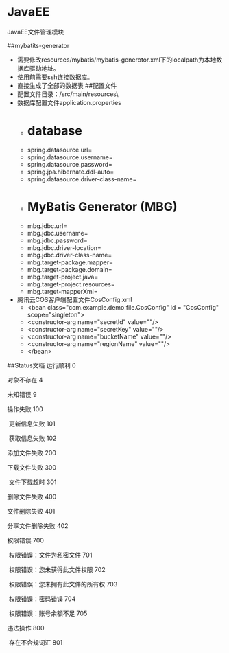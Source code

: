 # JavaEE
JavaEE文件管理模块

##mybatits-generator
* 需要修改resources/mybatis/mybatis-generotor.xml下的localpath为本地数据库驱动地址。
* 使用前需要ssh连接数据库。
* 直接生成了全部的数据表
##配置文件
* 配置文件目录：/src/main/resources\
* 数据库配置文件application.properties
	* # database
	* spring.datasource.url=
	* spring.datasource.username=
	* spring.datasource.password=
	* spring.jpa.hibernate.ddl-auto=
	* spring.datasource.driver-class-name=
	* # MyBatis Generator (MBG)
	* mbg.jdbc.url=
	* mbg.jdbc.username=
	* mbg.jdbc.password=
	* mbg.jdbc.driver-location=
	* mbg.jdbc.driver-class-name=
	* mbg.target-package.mapper=
	* mbg.target-package.domain=
	* mbg.target-project.java=
	* mbg.target-project.resources=
	* mbg.target-mapperXml=
* 腾讯云COS客户端配置文件CosConfig.xml
	* &lt;bean class="com.example.demo.file.CosConfig" id = "CosConfig" scope="singleton">
	* &lt;constructor-arg name="secretId" value=""/>
    * &lt;constructor-arg name="secretKey" value=""/>
    * &lt;constructor-arg name="bucketName" value=""/>
    * &lt;constructor-arg name="regionName" value=""/>
    * &lt;/bean>

##Status文档
运行顺利  0

对象不存在  4

未知错误  9

操作失败 100

​	更新信息失败  101

​	获取信息失败  102

添加文件失败  200

下载文件失败  300

​	文件下载超时  301

删除文件失败  400

文件删除失败  401

分享文件删除失败  402

权限错误   700

​	权限错误：文件为私密文件  701

​	权限错误：您未获得此文件权限   702

​	权限错误：您未拥有此文件的所有权  703

​	权限错误：密码错误  704

​	权限错误：账号余额不足  705

违法操作 800

​	存在不合规词汇  801













